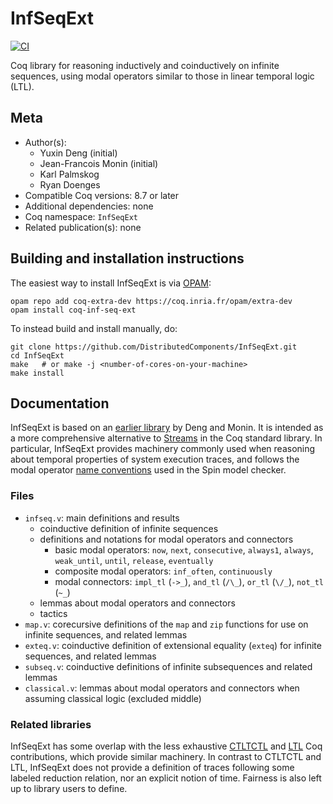 # InfSeqExt

[![CI][action-shield]][action-link]

[action-shield]: https://github.com/DistributedComponents/InfSeqExt/workflows/CI/badge.svg?branch=master
[action-link]: https://github.com/DistributedComponents/InfSeqExt/actions?query=workflow%3ACI




Coq library for reasoning inductively and coinductively on infinite sequences,
using modal operators similar to those in linear temporal logic (LTL).

## Meta

- Author(s):
  - Yuxin Deng (initial)
  - Jean-Francois Monin (initial)
  - Karl Palmskog
  - Ryan Doenges
- Compatible Coq versions: 8.7 or later
- Additional dependencies: none
- Coq namespace: `InfSeqExt`
- Related publication(s): none

## Building and installation instructions

The easiest way to install InfSeqExt is via
[OPAM](https://opam.ocaml.org/doc/Install.html):
```shell
opam repo add coq-extra-dev https://coq.inria.fr/opam/extra-dev
opam install coq-inf-seq-ext
```

To instead build and install manually, do:
```shell
git clone https://github.com/DistributedComponents/InfSeqExt.git
cd InfSeqExt
make   # or make -j <number-of-cores-on-your-machine>
make install
```

## Documentation

InfSeqExt is based on an [earlier library][infseq-paper] by Deng and Monin.
It is intended as a more comprehensive alternative to [Streams][streams-link]
in the Coq standard library. In particular, InfSeqExt provides machinery commonly
used when reasoning about temporal properties of system execution traces, and
follows the modal operator [name conventions][spin-ltl-link] used in the Spin model checker.

### Files

- `infseq.v`: main definitions and results
  - coinductive definition of infinite sequences
  - definitions and notations for modal operators and connectors
      - basic modal operators: `now`, `next`, `consecutive`, `always1`, `always`, `weak_until`, `until`, `release`, `eventually`
      - composite modal operators: `inf_often`, `continuously`
      - modal connectors: `impl_tl` (`->_`), `and_tl` (`/\_`), `or_tl` (`\/_`), `not_tl` (`~_`)
  - lemmas about modal operators and connectors
  - tactics
- `map.v`: corecursive definitions of the `map` and `zip` functions for use on infinite sequences, and related lemmas
- `exteq.v`: coinductive definition of extensional equality (`exteq`) for infinite sequences, and related lemmas
- `subseq.v`: coinductive definitions of infinite subsequences and related lemmas
- `classical.v`: lemmas about modal operators and connectors when assuming classical logic (excluded middle)

### Related libraries

InfSeqExt has some overlap with the less exhaustive [CTLTCTL][ctltctl-link]
and [LTL][ltl-link] Coq contributions, which provide similar machinery.
In contrast to CTLTCTL and LTL, InfSeqExt does not provide a definition
of traces following some labeled reduction relation, nor an explicit
notion of time. Fairness is also left up to library users to define.

[infseq-paper]: http://ieeexplore.ieee.org/xpls/abs_all.jsp?arnumber=5198503
[streams-link]: https://coq.inria.fr/library/Coq.Lists.Streams.html
[spin-ltl-link]: http://spinroot.com/spin/Man/ltl.html
[ctltctl-link]: https://github.com/coq-contribs/ctltctl
[ltl-link]: https://github.com/coq-contribs/ltl
